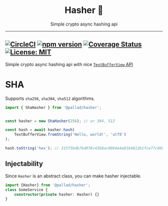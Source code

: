 <div align="center">
<h1>Hasher 🌄</h1>

<p>Simple crypto async hashing api</p>
</div>

---
[![CircleCI](https://circleci.com/gh/pallad-ts/hasher/tree/master.svg?style=svg)](https://circleci.com/gh/pallad-ts/hasher/tree/master)
[![npm version](https://badge.fury.io/js/@pallad%2Fhasher.svg)](https://badge.fury.io/js/@pallad%2Fhasher)
[![Coverage Status](https://coveralls.io/repos/github/pallad-ts/hasher/badge.svg?branch=master)](https://coveralls.io/github/pallad-ts/hasher?branch=master)
[![License: MIT](https://img.shields.io/badge/License-MIT-green.svg)](https://opensource.org/licenses/MIT)
---

Simple crypto async hashing api with nice [`TextBufferView` API](https://www.npmjs.com/package/@pallad/text-buffer-view)

# SHA

Supports `sha256`, `sha384`, `sha512` algorithms.

```typescript
import { ShaHasher } from '@pallad/hasher';


const hasher = new ShaHasher(256); // or 384, 512

const hash = await hasher.hash(
	TextBufferView.fromString('Hello, world!', 'utf8')
);

hash.toString('hex'); // 315f5bdb76d078c43b8ac0064e4a0164612b1fce77c869345bfc94c75894edd3
```


## Injectability
Since `Hasher` is an abstract class, you can make hasher injectable.

```typescript
import {Hasher} from '@pallad/hasher';
class SomeService {
	constructor(private hasher: Hasher) {}
}
```
